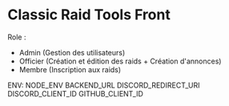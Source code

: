 # Classic Raid Tools Front
Role : 
  - Admin (Gestion des utilisateurs)
  - Officier (Création et édition des raids + Création d'annonces)
  - Membre (Inscription aux raids)

ENV: 
NODE_ENV
BACKEND_URL
DISCORD_REDIRECT_URI
DISCORD_CLIENT_ID
GITHUB_CLIENT_ID
